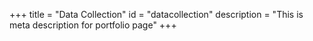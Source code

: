 +++
title = "Data Collection"
id = "datacollection"
description = "This is meta description for portfolio page"
+++